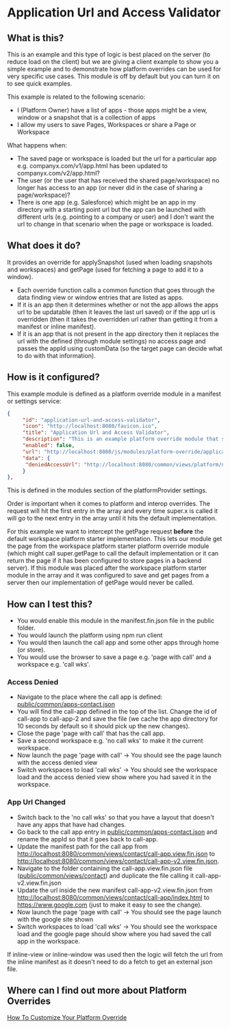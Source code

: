# Application Url and Access Validator

## What is this?

This is an example and this type of logic is best placed on the server (to reduce load on the client) but we are giving a client example to show you a simple example and to demonstrate how platform overrides can be used for very specific use cases.
This module is off by default but you can turn it on to see quick examples.

This example is related to the following scenario:

- I (Platform Owner) have a list of apps - those apps might be a view, window or a snapshot that is a collection of apps
- I allow my users to save Pages, Workspaces or share a Page or Workspace

What happens when:

- The saved page or workspace is loaded but the url for a particular app e.g. companyx.com/v1/app.html has been updated to companyx.com/v2/app.html?
- The user (or the user that has received the shared page/workspace) no longer has access to an app (or never did in the case of sharing a page/workspace)?
- There is one app (e.g. Salesforce) which might be an app in my directory with a starting point url but the app can be launched with different urls (e.g. pointing to a company or user) and I don't want the url to change in that scenario when the page or workspace is loaded.

## What does it do?

It provides an override for applySnapshot (used when loading snapshots and workspaces) and getPage (used for fetching a page to add it to a window).

- Each override function calls a common function that goes through the data finding view or window entries that are listed as apps.
- If it is an app then it determines whether or not the app allows the apps url to be updatable (then it leaves the last url saved) or if the app url is overridden (then it takes the overridden url rather than getting it from a manifest or inline manifest).
- If it is an app that is not present in the app directory then it replaces the url with the defined (through module settings) no access page and passes the appId using customData (so the target page can decide what to do with that information).

## How is it configured?

This example module is defined as a platform override module in a manifest or settings service:

```json
{
     "id": "application-url-and-access-validator",
     "icon": "http://localhost:8080/favicon.ico",
     "title": "Application Url and Access Validator",
     "description": "This is an example platform override module that shows how you could validate a saved page, workspace or an application snapshot (if it combines apps) to ensure that it is using the latest url for the applications used and that the user still has access to that app.",
     "enabled": false,
     "url": "http://localhost:8080/js/modules/platform-override/application-url-and-access-validator.bundle.js",
     "data": {
      "deniedAccessUrl": "http://localhost:8080/common/views/platform/no-access/no-access.html"
     }
},
```

This is defined in the modules section of the platformProvider settings.

Order is important when it comes to platform and interop overrides. The request will hit the first entry in the array and every time super.x is called it will go to the next entry in the array until it hits the default implementation.

For this example we want to intercept the getPage request **before** the default workspace platform starter implementation. This lets our module get the page from the workspace platform starter platform override module (which might call super.getPage to call the default implementation or it can return the page if it has been configured to store pages in a backend server). If this module was placed after the workspace platform starter module in the array and it was configured to save and get pages from a server then our implementation of getPage would never be called.

## How can I test this?

- You would enable this module in the manifest.fin.json file in the public folder.
- You would launch the platform using npm run client
- You would then launch the call app and some other apps through home (or store).
- You would use the browser to save a page e.g. 'page with call' and a workspace e.g. 'call wks'.

### Access Denied

- Navigate to the place where the call app is defined: [public/common/apps-contact.json](../../../../../public/common/apps-contact.json)
- You will find the call-app defined in the top of the list. Change the id of call-app to call-app-2 and save the file (we cache the app directory for 10 seconds by default so it should pick up the new changes).
- Close the page 'page with call' that has the call app.
- Save a second workspace e.g. 'no call wks' to make it the current workspace.
- Now launch the page 'page with call' -> You should see the page launch with the access denied view
- Switch workspaces to load 'call wks' -> You should see the workspace load and the access denied view show where you had saved it in the workspace.

### App Url Changed

- Switch back to the 'no call wks' so that you have a layout that doesn't have any apps that have had changes.
- Go back to the call app entry in [public/common/apps-contact.json](../../../../../public/common/apps-contact.json) and rename the appId so that it goes back to call-app.
- Update the manifest path for the call app from <http://localhost:8080/common/views/contact/call-app.view.fin.json> to <http://localhost:8080/common/views/contact/call-app-v2.view.fin.json>.
- Navigate to the folder containing the call-app.view.fin.json file ([public/common/views/contact](../../../../../public/common/views/contact/)) and duplicate the file calling it call-app-v2.view.fin.json
- Update the url inside the new manifest call-app-v2.view.fin.json from <http://localhost:8080/common/views/contact/call-app/index.html> to <https://www.google.com> (just to make it easy to see the change).
- Now launch the page 'page with call' -> You should see the page launch with the google site shown
- Switch workspaces to load 'call wks' -> You should see the workspace load and the google page should show where you had saved the call app in the workspace.

If inline-view or inline-window was used then the logic will fetch the url from the inline manifest as it doesn't need to do a fetch to get an external json file.

## Where can I find out more about Platform Overrides

[How To Customize Your Platform Override](../../../../../docs/how-to-customize-your-platform-override.md)
